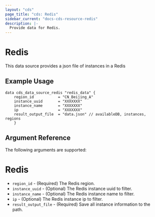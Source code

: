 ```yaml
---
layout: "cds"
page_title: "cds: Redis"
sidebar_current: "docs-cds-resource-redis"
description: |-
  Provide data for Redis.
---
```


# Redis

This data source provides a json file of instances in a Redis

## Example Usage

```hcl
data cds_data_source_redis "redis_data" {
    region_id           = "CN_Beijing_A"
    instance_uuid       = "XXXXXXX"
    instance_name       = "XXXXXXX"
    ip                  = "XXXXXXX"
    result_output_file  = "data.json" // availableDB, instances, regions
    }
```

## Argument Reference

The following arguments are supported:

# Redis
* `region_id` - (Required) The Redis region.
* `instance_uuid` - (Optional) The Redis instance uuid to filter.
* `instance_name` - (Optional) The Redis instance name to filter.
* `ip` - (Optional) The Redis instance ip to filter.
* `result_output_file` - (Required) Save all instance information to the path.

